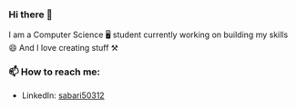 ### Hi there 👋
 I am a Computer Science 🖥 student currently working on building my skills 😄
 And I love creating stuff  ⚒️
### 📫 How to reach me: 
- LinkedIn: [sabari50312](https://www.linkedin.com/in/sabari50312/)
<!--
**sabari50312/sabari50312** is a ✨ _special_ ✨ repository because its `README.md` (this file) appears on your GitHub profile.

Here are some ideas to get you started:

- 🔭 I’m currently working on ...
- 🌱 I’m currently learning ...
- 👯 I’m looking to collaborate on ...
- 🤔 I’m looking for help with ...
- 💬 Ask me about ...
- 📫 How to reach me: ...
- 😄 Pronouns: ...
- ⚡ Fun fact: ...
-->
